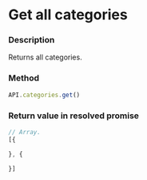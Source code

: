 # Get all categories

### Description

Returns all categories.

### Method

```js
API.categories.get()
```

### Return value in resolved promise

```js
// Array.
[{

}, {

}]

```
